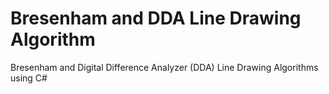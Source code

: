 # Bresenham and DDA Line Drawing Algorithm

Bresenham and Digital Difference Analyzer (DDA) Line Drawing Algorithms using C#